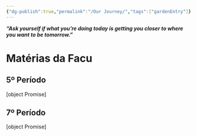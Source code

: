```yaml
---
{"dg-publish":true,"permalink":"/Our Journey/","tags":["gardenEntry"]}
---
```



_**“Ask yourself if what you’re doing today is getting you closer to where you want to be tomorrow.”**_

# Matérias da Facu

## 5º Período
[object Promise]

## 7º Período
[object Promise]